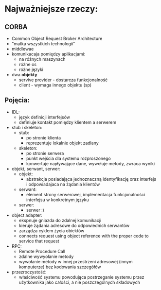 # Najważniejsze rzeczy:

## CORBA
- Common Object Request Broker Architecture
- "matka wszystkich technologii"
- middlewae
- komunikacaja pomiędzy aplikacjami:
	- na różnych maszynach
	- różne os
	- różne języki
- dwa **objekty**
	- servive provider - dostarcza funkcjonalność
	- client - wymaga innego objektu (sp)

## Pojęcia:
- IDL:
	- język definicji interfejsów
	- definiuje kontakt pomiędzy klientem a serwerem
- stub i skeleton:
	- stub:
		- po stronie klienta
		- reprezentuje lokalnie objekt zadlany
	- skeleton:
		- po stronie serwera
		- punkt wejścia dla systemu rozproszonego
		- konwertuje napływające dane, wywołuje metody, zwraca wyniki
- objekt, serwant, serwer:
	- objekt:
		- abstrakcja posiadająca jednoznaczną identyfikację oraz interfejs i odpowiadajaca na żądania klientów
	- serwant:
		- element strony serwerowej, implementacja funkcjonalności interfejsu w konkretnym języku
	- serwer:
		- serwer :)
- object adapter:
	- ekspnuje gniazda do zdalnej komunikacji
	- kieruje żądania adresowe do odpowiednich serwantów
	- zarządza cyklem życia obiektów
	- connects request using object reference with the proper code to service that request
- RPC:
	- Remote Procedure Call
	- zdalne wywyołanie metody
	- wywołanie metody w innej przestrzeni adresowej (innym komputerze) bez kodowania szczegółów
- przezroczystość:
	- właściwość systemu powodująca postrzeganie systemu przez użytkownika jako całości, a nie poszczególnych składowych
